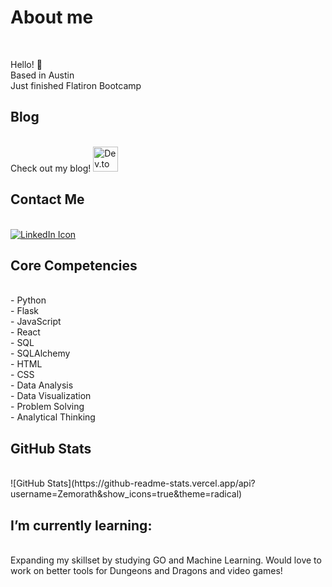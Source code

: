 # About me
<br>

Hello! 👋
<br>
Based in Austin
<br>
Just finished Flatiron Bootcamp

## Blog
<br>
Check out my blog!
<a href="https://dev.to/zemorath" target="_blank">
  <img src="https://icons8.com/icon/5Ji09oEPOxHk/dev-to" alt="Dev.to Icon" width="40" height="40"/>
</a>

## Contact Me
<br>
<a href="https://www.linkedin.com/in/trentward100/">
  <img src="https://img.icons8.com/color/48/000000/linkedin.png" alt="LinkedIn Icon" />
</a>

## Core Competencies
<br>
- Python
<br>
- Flask
<br>
- JavaScript
<br>
- React
<br>
- SQL
<br>
- SQLAlchemy
<br>
- HTML
<br>
- CSS
<br>
- Data Analysis
<br>
- Data Visualization
<br>
- Problem Solving
<br>
- Analytical Thinking

## GitHub Stats
<br>
![GitHub Stats](https://github-readme-stats.vercel.app/api?username=Zemorath&show_icons=true&theme=radical)

## I’m currently learning:
<br>
Expanding my skillset by studying GO and Machine Learning.
Would love to work on better tools for Dungeons and Dragons and video games!

<!--
**Zemorath/Zemorath** is a ✨ _special_ ✨ repository because its `README.md` (this file) appears on your GitHub profile.

Here are some ideas to get you started:

- 🔭 I’m currently working on ...
- 🌱 I’m currently learning ...
- 👯 I’m looking to collaborate on ...
- 🤔 I’m looking for help with ...
- 💬 Ask me about ...
- 📫 How to reach me: ...
- 😄 Pronouns: ...
- ⚡ Fun fact: ...
-->
